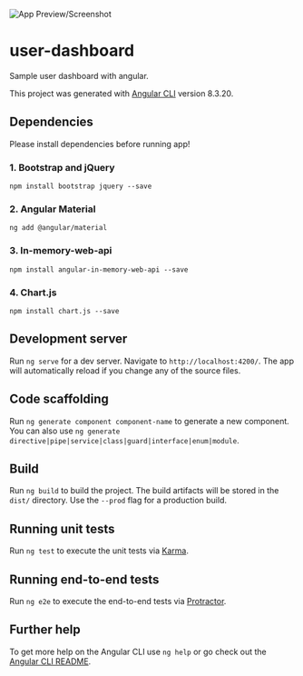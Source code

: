 ![App Preview/Screenshot](https://github.com/dbarayev/user-dashboard/src/assets/screenshot.png)

# user-dashboard
Sample user dashboard with angular.

This project was generated with [Angular CLI](https://github.com/angular/angular-cli) version 8.3.20.

## Dependencies
Please install dependencies before running app!

### 1. Bootstrap and jQuery
`npm install bootstrap jquery --save`

### 2. Angular Material
`ng add @angular/material`

### 3. In-memory-web-api
`npm install angular-in-memory-web-api --save`

### 4. Chart.js
`npm install chart.js --save`


## Development server

Run `ng serve` for a dev server. Navigate to `http://localhost:4200/`. The app will automatically reload if you change any of the source files.

## Code scaffolding

Run `ng generate component component-name` to generate a new component. You can also use `ng generate directive|pipe|service|class|guard|interface|enum|module`.

## Build

Run `ng build` to build the project. The build artifacts will be stored in the `dist/` directory. Use the `--prod` flag for a production build.

## Running unit tests

Run `ng test` to execute the unit tests via [Karma](https://karma-runner.github.io).

## Running end-to-end tests

Run `ng e2e` to execute the end-to-end tests via [Protractor](http://www.protractortest.org/).

## Further help

To get more help on the Angular CLI use `ng help` or go check out the [Angular CLI README](https://github.com/angular/angular-cli/blob/master/README.md).

